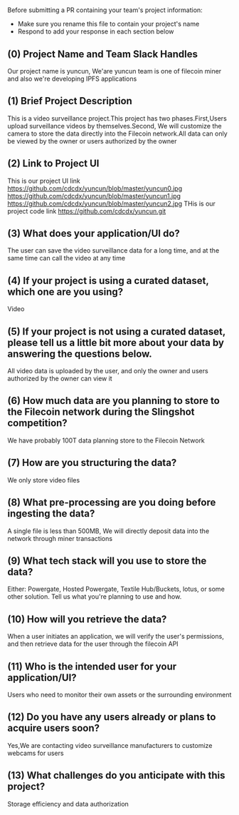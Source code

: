 # <yuncun>

Before submitting a PR containing your team's project information:
- Make sure you rename this file to contain your project's name
- Respond to add your response in each section below

## (0) Project Name and Team Slack Handles

Our project name is yuncun, We'are yuncun team is one of filecoin miner and also we're developing IPFS applications

## (1) Brief Project Description

This is a video surveillance project.This project has two phases.First,Users upload surveillance videos by themselves.Second, We will customize the camera to store the data directly into the Filecoin network.All data can only be viewed by the owner or users authorized by the owner

## (2) Link to Project UI

This is our project UI link https://github.com/cdcdx/yuncun/blob/master/yuncun0.jpg https://github.com/cdcdx/yuncun/blob/master/yuncun1.jpg https://github.com/cdcdx/yuncun/blob/master/yuncun2.jpg THis is our project code link https://github.com/cdcdx/yuncun.git

## (3) What does your application/UI do?

The user can save the video surveillance data for a long time, and at the same time can call the video at any time

## (4) If your project is using a curated dataset, which one are you using?

Video

## (5) If your project is not using a curated dataset, please tell us a little bit more about your data by answering the questions below.

All video data is uploaded by the user, and only the owner and users authorized by the owner can view it

## (6) How much data are you planning to store to the Filecoin network during the Slingshot competition?

We have probably 100T data planning store to the Filecoin Network

## (7) How are you structuring the data?

We only store video files

## (8) What pre-processing are you doing before ingesting the data?

A single file is less than 500MB, We will directly deposit data into the network through miner transactions

## (9)  What tech stack will you use to store the data?

Either: Powergate, Hosted Powergate, Textile Hub/Buckets, lotus, or some other solution. Tell us what you're planning to use and how.

## (10) How will you retrieve the data?

When a user initiates an application, we will verify the user's permissions, and then retrieve data for the user through the filecoin API

## (11) Who is the intended user for your application/UI?

Users who need to monitor their own assets or the surrounding environment

## (12) Do you have any users already or plans to acquire users soon?

Yes,We are contacting video surveillance manufacturers to customize webcams for users

## (13) What challenges do you anticipate with this project?

Storage efficiency and data authorization
